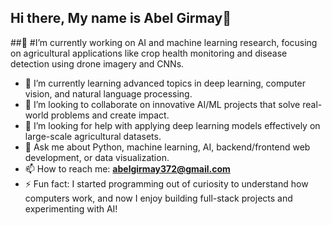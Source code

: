 ## Hi there, My name is Abel Girmay👋

<!--
**abel-9/abel-9** is a ✨ _special_ ✨ repository because its `README.md` (this file) appears on your GitHub profile.

Here are some ideas to get you started:

- 🔭 I’m currently working on ...
- 🌱 I’m currently learning ...
- 👯 I’m looking to collaborate on ...
- 🤔 I’m looking for help with ...
- 💬 Ask me about ...
- 📫 How to reach me: ...
- 😄 Pronouns: ...
- ⚡ Fun fact: ...
-->
##🔭 #I’m currently working on AI and machine learning research, focusing on agricultural applications like crop health monitoring and disease detection using drone imagery and CNNs.
- 🌱 I’m currently learning advanced topics in deep learning, computer vision, and natural language processing.
- 👯 I’m looking to collaborate on innovative AI/ML projects that solve real-world problems and create impact.
- 🤔 I’m looking for help with applying deep learning models effectively on large-scale agricultural datasets.
- 💬 Ask me about Python, machine learning, AI, backend/frontend web development, or data visualization.
- 📫 How to reach me: **abelgirmay372@gmail.com**
- ⚡ Fun fact: I started programming out of curiosity to understand how computers work, and now I enjoy building full-stack projects and experimenting with AI!
